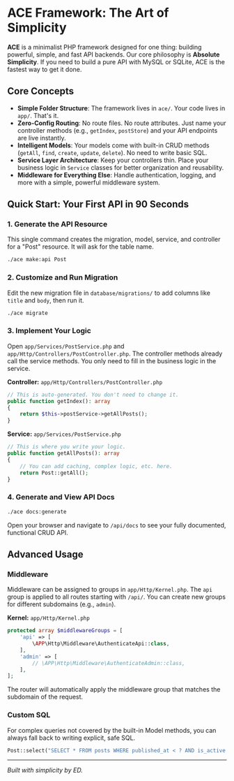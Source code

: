 # ACE Framework: The Art of Simplicity

**ACE** is a minimalist PHP framework designed for one thing: building powerful, simple, and fast API backends. Our core philosophy is **Absolute Simplicity**. If you need to build a pure API with MySQL or SQLite, ACE is the fastest way to get it done.

## Core Concepts

- **Simple Folder Structure**: The framework lives in `ace/`. Your code lives in `app/`. That's it.
- **Zero-Config Routing**: No route files. No route attributes. Just name your controller methods (e.g., `getIndex`, `postStore`) and your API endpoints are live instantly.
- **Intelligent Models**: Your models come with built-in CRUD methods (`getAll`, `find`, `create`, `update`, `delete`). No need to write basic SQL.
- **Service Layer Architecture**: Keep your controllers thin. Place your business logic in `Service` classes for better organization and reusability.
- **Middleware for Everything Else**: Handle authentication, logging, and more with a simple, powerful middleware system.

## Quick Start: Your First API in 90 Seconds

### 1. Generate the API Resource
This single command creates the migration, model, service, and controller for a "Post" resource. It will ask for the table name.
```bash
./ace make:api Post
```

### 2. Customize and Run Migration
Edit the new migration file in `database/migrations/` to add columns like `title` and `body`, then run it.
```bash
./ace migrate
```

### 3. Implement Your Logic
Open `app/Services/PostService.php` and `app/Http/Controllers/PostController.php`. The controller methods already call the service methods. You only need to fill in the business logic in the service.

**Controller:** `app/Http/Controllers/PostController.php`
```php
// This is auto-generated. You don't need to change it.
public function getIndex(): array
{
    return $this->postService->getAllPosts();
}
```

**Service:** `app/Services/PostService.php`
```php
// This is where you write your logic.
public function getAllPosts(): array
{
    // You can add caching, complex logic, etc. here.
    return Post::getAll();
}
```

### 4. Generate and View API Docs
```bash
./ace docs:generate
```
Open your browser and navigate to `/api/docs` to see your fully documented, functional CRUD API.

## Advanced Usage

### Middleware
Middleware can be assigned to groups in `app/Http/Kernel.php`. The `api` group is applied to all routes starting with `/api/`. You can create new groups for different subdomains (e.g., `admin`).

**Kernel:** `app/Http/Kernel.php`
```php
protected array $middlewareGroups = [
    'api' => [
        \APP\Http\Middleware\AuthenticateApi::class,
    ],
    'admin' => [
        // \APP\Http\Middleware\AuthenticateAdmin::class,
    ],
];
```
The router will automatically apply the middleware group that matches the subdomain of the request.

### Custom SQL
For complex queries not covered by the built-in Model methods, you can always fall back to writing explicit, safe SQL.
```php
Post::select("SELECT * FROM posts WHERE published_at < ? AND is_active = ?", [$now, true]);
```

---
*Built with simplicity by ED.*